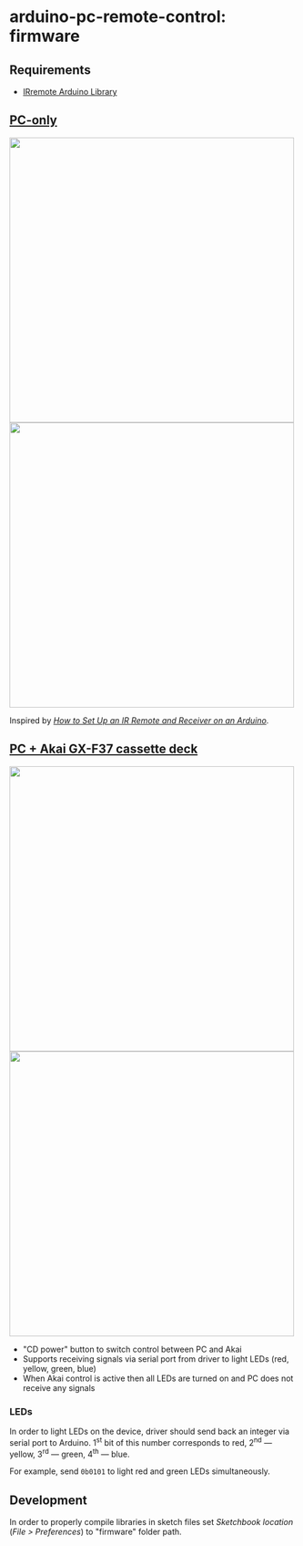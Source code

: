 # arduino-pc-remote-control: firmware

## Requirements

- [IRremote Arduino Library](http://z3t0.github.io/Arduino-IRremote/)

## [PC-only](./pc-only/pc-only.ino)

<image width=500 src="./doc/pc-only-circuit.png">

<image width=500 src="./doc/pc-only-proto.jpg">

Inspired by *[How to Set Up an IR Remote and Receiver on an Arduino](http://www.circuitbasics.com/arduino-ir-remote-receiver-tutorial/)*.

## [PC + Akai GX-F37 cassette deck](./pc-and-akai/pc-and-akai.ino)

<image width=500 src="./doc/pc-and-akai-circuit.jpg">

<image width=500 src="./doc/pc-and-akai-proto.jpg">

- "CD power" button to switch control between PC and Akai
- Supports receiving signals via serial port from driver to light LEDs (red, yellow, green, blue)
- When Akai control is active then all LEDs are turned on and PC does not receive any signals

### LEDs

In order to light LEDs on the device, driver should send back an integer via serial port to Arduino. 1<sup>st</sup> bit of this number corresponds to red, 2<sup>nd</sup> &mdash; yellow, 3<sup>rd</sup> &mdash; green, 4<sup>th</sup> &mdash; blue.

For example, send `0b0101` to light red and green LEDs simultaneously.

## Development

In order to properly compile libraries in sketch files set _Sketchbook location_ (_File > Preferences_) to "firmware" folder path.
